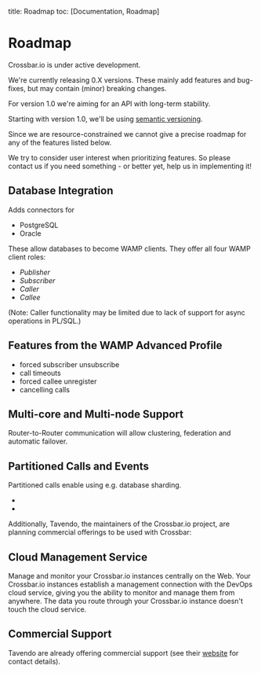 title: Roadmap
toc: [Documentation, Roadmap]

# Roadmap

Crossbar.io is under active development.

We're currently releasing 0.X versions. These mainly add features and bug-fixes, but may contain (minor) breaking changes.

For version 1.0 we're aiming for an API with long-term stability.

Starting with version 1.0, we'll be using [semantic versioning](http://semver.org/).

Since we are resource-constrained we cannot give a precise roadmap for any of the features listed below.

We try to consider user interest when prioritizing features. So please contact us if you need something - or better yet, help us in implementing it!

## Database Integration

Adds connectors for

* PostgreSQL
* Oracle

These allow databases to become WAMP clients. They offer all four WAMP client roles:

* *Publisher*
* *Subscriber*
* *Caller*
* *Callee*

(Note: Caller functionality may be limited due to lack of support for async operations in PL/SQL.)

## Features from the WAMP Advanced Profile

* forced subscriber unsubscribe
* call timeouts
* forced callee unregister
* cancelling calls

## Multi-core and Multi-node Support

Router-to-Router communication will allow clustering, federation and automatic failover.

## Partitioned Calls and Events

Partitioned calls enable using e.g. database sharding.

-
-

Additionally, Tavendo, the maintainers of the Crossbar.io project, are planning commercial offerings to be used with Crossbar:

## Cloud Management Service

Manage and monitor your Crossbar.io instances centrally on the Web. Your Crossbar.io instances establish a management connection with the DevOps cloud service, giving you the ability to monitor and manage them from anywhere. The data you route through your Crossbar.io instance doesn't touch the cloud service.

## Commercial Support

Tavendo are already offering commercial support (see their [website](http://tavendo.com) for contact details).